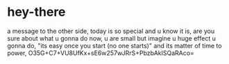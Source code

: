# hey-there
a message to the other side,
today is so special and u know it is,
are you sure about what u gonna do now,
u are small but imagine u huge effect u gonna do,
"its easy once you start (no one starts)" and its matter of time to power,
O35G+C7+VU8UfKx+sE6w257wJRrS+PbzbAkISQaRAco=
